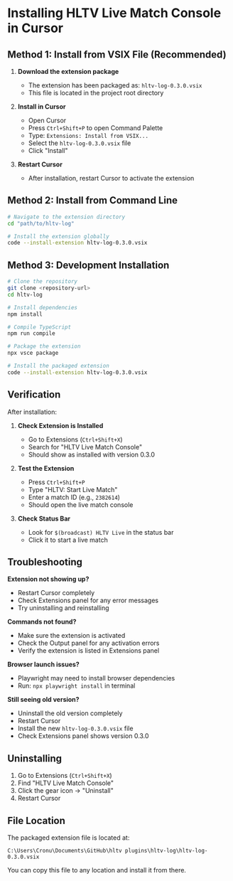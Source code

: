 # Installing HLTV Live Match Console in Cursor

## Method 1: Install from VSIX File (Recommended)

1. **Download the extension package**
   - The extension has been packaged as: `hltv-log-0.3.0.vsix`
   - This file is located in the project root directory

2. **Install in Cursor**
   - Open Cursor
   - Press `Ctrl+Shift+P` to open Command Palette
   - Type: `Extensions: Install from VSIX...`
   - Select the `hltv-log-0.3.0.vsix` file
   - Click "Install"

3. **Restart Cursor**
   - After installation, restart Cursor to activate the extension

## Method 2: Install from Command Line

```bash
# Navigate to the extension directory
cd "path/to/hltv-log"

# Install the extension globally
code --install-extension hltv-log-0.3.0.vsix
```

## Method 3: Development Installation

```bash
# Clone the repository
git clone <repository-url>
cd hltv-log

# Install dependencies
npm install

# Compile TypeScript
npm run compile

# Package the extension
npx vsce package

# Install the packaged extension
code --install-extension hltv-log-0.3.0.vsix
```

## Verification

After installation:

1. **Check Extension is Installed**
   - Go to Extensions (`Ctrl+Shift+X`)
   - Search for "HLTV Live Match Console"
   - Should show as installed with version 0.3.0

2. **Test the Extension**
   - Press `Ctrl+Shift+P`
   - Type "HLTV: Start Live Match"
   - Enter a match ID (e.g., `2382614`)
   - Should open the live match console

3. **Check Status Bar**
   - Look for `$(broadcast) HLTV Live` in the status bar
   - Click it to start a live match

## Troubleshooting

**Extension not showing up?**
- Restart Cursor completely
- Check Extensions panel for any error messages
- Try uninstalling and reinstalling

**Commands not found?**
- Make sure the extension is activated
- Check the Output panel for any activation errors
- Verify the extension is listed in Extensions panel

**Browser launch issues?**
- Playwright may need to install browser dependencies
- Run: `npx playwright install` in terminal

**Still seeing old version?**
- Uninstall the old version completely
- Restart Cursor
- Install the new `hltv-log-0.3.0.vsix` file
- Check Extensions panel shows version 0.3.0

## Uninstalling

1. Go to Extensions (`Ctrl+Shift+X`)
2. Find "HLTV Live Match Console"
3. Click the gear icon → "Uninstall"
4. Restart Cursor

## File Location

The packaged extension file is located at:
```
C:\Users\Cronu\Documents\GitHub\hltv plugins\hltv-log\hltv-log-0.3.0.vsix
```

You can copy this file to any location and install it from there. 